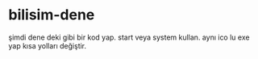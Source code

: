 # bilisim-dene

şimdi dene  deki gibi bir kod yap. start veya system kullan. aynı ico lu exe yap kısa yolları değiştir.
